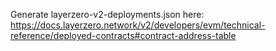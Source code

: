 Generate layerzero-v2-deployments.json here: https://docs.layerzero.network/v2/developers/evm/technical-reference/deployed-contracts#contract-address-table